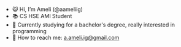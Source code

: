 - 😺 Hi, I’m Ameli (@aameliig)
- 📚 CS HSE AMI Student
- 🧐 Currently studying for a bachelor's degree, really interested in programming
- 📩 How to reach me: a.ameli.ig@gmail.com
